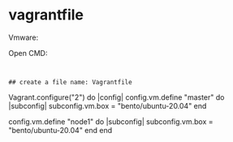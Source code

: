 # vagrantfile

Vmware:

Open CMD:

```


## create a file name: Vagrantfile
```
Vagrant.configure("2") do |config|
  config.vm.define "master" do |subconfig|
    subconfig.vm.box = "bento/ubuntu-20.04"
  end

  config.vm.define "node1" do |subconfig|
    subconfig.vm.box = "bento/ubuntu-20.04"
  end
end
```

